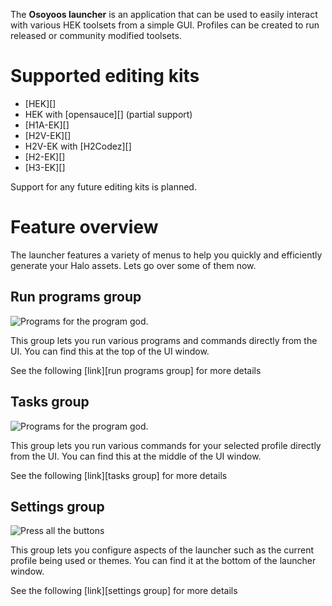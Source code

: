 The **Osoyoos launcher** is an application that can be used to easily interact with various HEK toolsets from a simple GUI. Profiles can be created to run released or community modified toolsets.

# Supported editing kits

- [HEK][]
- HEK with [opensauce][] (partial support)
- [H1A-EK][]
- [H2V-EK][]
- H2V-EK with [H2Codez][]
- [H2-EK][]
- [H3-EK][]

Support for any future editing kits is planned.

# Feature overview
The launcher features a variety of menus to help you quickly and efficiently generate your Halo assets. Lets go over some of them now.

## Run programs group

![](run_programs.jpg "Programs for the program god.")

This group lets you run various programs and commands directly from the UI. You can find this at the top of the UI window.

See the following [link][run programs group] for more details

## Tasks group

![](mainwindow_tasks.jpg "Programs for the program god.")

This group lets you run various commands for your selected profile directly from the UI. You can find this at the middle of the UI window.

See the following [link][tasks group] for more details

## Settings group

![](mainwindow_settings.jpg "Press all the buttons")

This group lets you configure aspects of the launcher such as the current profile being used or themes. You can find it at the bottom of the launcher window.

See the following [link][settings group] for more details


